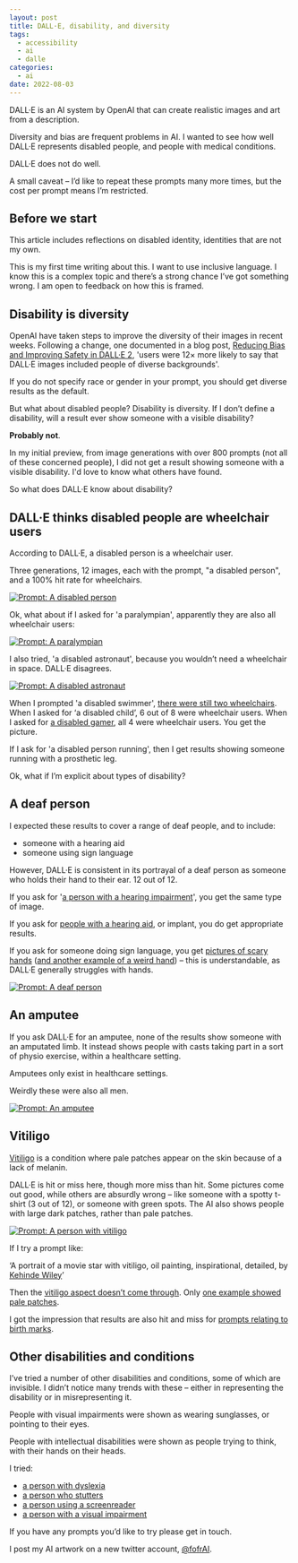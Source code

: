 ```yaml
---
layout: post
title: DALL·E, disability, and diversity
tags:
  - accessibility
  - ai
  - dalle
categories:
  - ai
date: 2022-08-03
---
```


DALL·E is an AI system by OpenAI that can create realistic images and art from a description.

Diversity and bias are frequent problems in AI. I wanted to see how well DALL·E represents disabled people, and people with medical conditions.

DALL·E does not do well.

A small caveat – I’d like to repeat these prompts many more times, but the cost per prompt means I’m restricted.

## Before we start

This article includes reflections on disabled identity, identities that are not my own.

This is my first time writing about this. I want to use inclusive language. I know this is a complex topic and there’s a strong chance I’ve got something wrong. I am open to feedback on how this is framed.

## Disability is diversity

OpenAI have taken steps to improve the diversity of their images in recent weeks. Following a change, one documented in a blog post, [Reducing Bias and Improving Safety in DALL·E 2](https://openai.com/blog/reducing-bias-and-improving-safety-in-dall-e-2/), 'users were 12× more likely to say that DALL·E images included people of diverse backgrounds'.

If you do not specify race or gender in your prompt, you should get diverse results as the default.

But what about disabled people? Disability is diversity. If I don’t define a disability, will a result ever show someone with a visible disability?

__Probably not__.

In my initial preview, from image generations with over 800 prompts (not all of these concerned people), I did not get a result showing someone with a visible disability. I'd love to know what others have found.

So what does DALL·E know about disability?

## DALL·E thinks disabled people are wheelchair users

According to DALL·E, a disabled person is a wheelchair user.

Three generations, 12 images, each with the prompt, "a disabled person", and a 100% hit rate for wheelchairs.

[![](a-disabled-person.jpg "Prompt: A disabled person")](a-disabled-person.jpg)

Ok, what about if I asked for 'a paralympian', apparently they are also all wheelchair users:

[![](a-paralympian.jpg "Prompt: A paralympian")](a-paralympian.jpg)

I also tried, 'a disabled astronaut', because you wouldn’t need a wheelchair in space. DALL·E disagrees.

[![](a-disabled-astronaut.jpg "Prompt: A disabled astronaut")](a-disabled-astronaut.jpg)

When I prompted 'a disabled swimmer', [there were still two wheelchairs](https://labs.openai.com/s/baHHc1iHgVlaJEtcCReukbUg). When I asked for ‘a disabled child’, 6 out of 8 were wheelchair users. When I asked for [a disabled gamer](https://labs.openai.com/s/829TkWnHfUWnuGVsNGv8M5pr), all 4 were wheelchair users. You get the picture.

If I ask for 'a disabled person running', then I get results showing someone running with a prosthetic leg.

Ok, what if I’m explicit about types of disability?

## A deaf person

I expected these results to cover a range of deaf people, and to include:

- someone with a hearing aid
- someone using sign language

However, DALL·E is consistent in its portrayal of a deaf person as someone who holds their hand to their ear. 12 out of 12.

If you ask for '[a person with a hearing impairment](https://labs.openai.com/s/mBxzUTTba4citNwE67wdf9tb)', you get the same type of image.

If you ask for [people with a hearing aid](https://labs.openai.com/s/f288yzCJsJdtIWMqsbj0cfEB), or implant, you do get appropriate results.

If you ask for someone doing sign language, you get [pictures of scary hands](https://labs.openai.com/s/9bTScKjudOU9yLZISVWO8sGh) ([and another example of a weird hand](https://labs.openai.com/s/868g6uZrO2vDKl3E2k8NroJL)) – this is understandable, as DALL·E generally struggles with hands.

[![](a-deaf-person.jpg "Prompt: A deaf person")](a-deaf-person.jpg)

## An amputee

If you ask DALL·E for an amputee, none of the results show someone with an amputated limb. It instead shows people with casts taking part in a sort of physio exercise, within a healthcare setting.

Amputees only exist in healthcare settings.

Weirdly these were also all men.

[![](an-amputee.jpg "Prompt: An amputee")](an-amputee.jpg)

## Vitiligo

[Vitiligo](https://www.nhs.uk/conditions/vitiligo/) is a condition where pale patches appear on the skin because of a lack of melanin.

DALL·E is hit or miss here, though more miss than hit. Some pictures come out good, while others are absurdly wrong – like someone with a spotty t-shirt (3 out of 12), or someone with green spots. The AI also shows people with large dark patches, rather than pale patches.

[![](a-person-with-vitiligo.jpg "Prompt: A person with vitiligo")](a-person-with-vitiligo.jpg)

If I try a prompt like:

‘A portrait of a movie star with vitiligo, oil painting, inspirational, detailed, by [Kehinde Wiley](https://en.wikipedia.org/wiki/Kehinde_Wiley)’

Then the [vitiligo aspect doesn’t come through](https://labs.openai.com/s/YL2rGzSjc8EB6Tdx5lt1X2mx). Only [one example showed pale patches](https://labs.openai.com/s/UobFSgCIr4DDMbewPQGL49Kb).

I got the impression that results are also hit and miss for [prompts relating to birth marks](https://labs.openai.com/s/GfY8C6Iro1KEzcJawoUs6j1s).

## Other disabilities and conditions

I’ve tried a number of other disabilities and conditions, some of which are invisible. I didn’t notice many trends with these – either in representing the disability or in misrepresenting it.

People with visual impairments were shown as wearing sunglasses, or pointing to their eyes.

People with intellectual disabilities were shown as people trying to think, with their hands on their heads.

I tried:

- [a person with dyslexia](https://labs.openai.com/s/NpaVjpqS5LnHAqfbHDTqRafZ)
- [a person who stutters](https://labs.openai.com/s/axm7lR3ADohyjMKayHLz4qXM)
- [a person using a screenreader](https://labs.openai.com/s/WxHFEsGkk2vcSgPoZWJfzhmR)
- [a person with a visual impairment](https://labs.openai.com/s/CKq3x6KQ9UJgZ34Ka9nOKIDV)

If you have any prompts you’d like to try please get in touch.

I post my AI artwork on a new twitter account, [@fofrAI](https://twitter.com/fofrAI).
